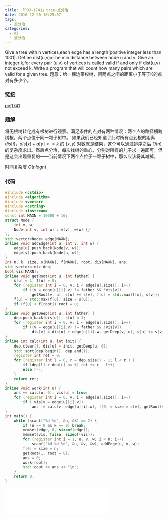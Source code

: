 ```yaml
---
title: 「POJ-1741」tree-点分治
date: 2016-12-20 10:25:57
tags:
  - 点分治
categories:
  - oi
  - 点分治
---
```

Give a tree with n vertices,each edge has a length(positive integer less than 1001). 
Define dist(u,v)=The min distance between node u and v. 
Give an integer k,for every pair (u,v) of vertices is called valid if and only if dist(u,v) not exceed k. 
Write a program that will count how many pairs which are valid for a given tree. 
题意：给一棵边带权树，问两点之间的距离小于等于K的点对有多少个。
<!-- more -->
### 链接
[poj1741](http://poj.org/problem?id=1741)
### 题解
将无根树转化成有根树进行观察。满足条件的点对有两种情况：两个点的路径横跨树根，两个点位于同一颗子树中。
如果我们已经知道了此时所有点到根的距离 $dis[i]$，$dis[x] + a[y] <= k$ 的 $(x, y)$ 对数就是结果，这个可以通过排序之后 $O(n)$ 的复杂度求出。然后点分治，每次找树的重心，分别对所有的儿子求一遍即可，但是这会出现重复的——当前情况下两个点位于一颗子树中，那么应该将其减掉。

时间复杂度 $O(nlogn)$
### 代码
``` cpp
#include <cstdio>
#include <algorithm>
#include <vector>
#include <cstring>
#include <iostream>
const int MAXN = 10000 + 10;
struct Node {
    int v, w;
    Node(int v, int w) : v(v), w(w) {}
};
std::vector<Node> edge[MAXN];
inline void addEdge(int u, int v, int w) {
    edge[u].push_back(Node(v, w));
    edge[v].push_back(Node(u, w));
}
int n, k, size, s[MAXN], f[MAXN], root, dis[MAXN], ans;
std::vector<int> dep;
bool vis[MAXN];
inline void getRoot(int u, int father) {
    s[u] = 1, f[u] = 0;
    for (register int i = 0, v; i < edge[u].size(); i++)
        if ((v = edge[u][i].v) != father && !vis[v])
            getRoot(v, u), s[u] += s[v], f[u] = std::max(f[u], s[v]);
    f[u] = std::max(f[u], size - s[u]);
    if (f[u] < f[root]) root = u;
}
inline void getDeep(int u, int father) {
    dep.push_back(dis[u]), s[u] = 1;
    for (register int i = 0, v; i < edge[u].size(); i++)
        if ((v = edge[u][i].v) != father && !vis[v])
            dis[v] = dis[u] + edge[u][i].w, getDeep(v, u), s[u] += s[v];
}
inline int calc(int u, int init) {
    dep.clear(), dis[u] = init, getDeep(u, 0);
    std::sort(dep.begin(), dep.end());
    register int ret = 0;
    for (register int l = 0, r = dep.size() - 1; l < r;) {
        if (dep[l] + dep[r] <= k) ret += r - l++;
        else r--;
    }
    return ret;
}
inline void work(int u) {
    ans += calc(u, 0), vis[u] = true;
    for (register int i = 0, v; i < edge[u].size(); i++)
        if (!vis[v = edge[u][i].v])
            ans -= calc(v, edge[u][i].w), f[0] = size = s[v], getRoot(v, root = 0), work(root);
}
int main() {
    while (scanf("%d %d", &n, &k) == 2) {
        if (n == 0 && k == 0) break;
        memset(edge, 0, sizeof(edge));
        memset(vis, false, sizeof(vis));
        for (register int i = 1, u, v, w; i < n; i++) 
            scanf("%d %d %d", &u, &v, &w), addEdge(u, v, w);
        f[0] = size = n;
        getRoot(1, root = 0);
        ans = 0;
        work(root);
        std::cout << ans << "\n";
    }
    return 0;
}
```
<iframe frameborder="no" border="0" marginwidth="0" marginheight="0" width=330 height=86 src="//music.163.com/outchain/player?type=2&id=28884156&auto=1&height=66"></iframe>